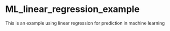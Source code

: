# ML_linear_regression_example
This is an example using linear regression for prediction in machine learning
